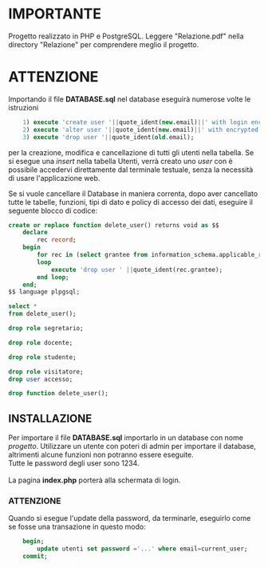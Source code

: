 # IMPORTANTE
Progetto realizzato in PHP e PostgreSQL. Leggere "Relazione.pdf" nella directory "Relazione" per comprendere meglio il progetto.

# ATTENZIONE

Importando il file **DATABASE.sql** nel database eseguirà numerose volte le istruzioni
```sql
    1) execute 'create user '||quote_ident(new.email)||' with login encrypted password '||quote_literal(new.password);
    2) execute 'alter user '||quote_ident(new.email)||' with encrypted password '||quote_literal(new.password);
    3) execute 'drop user '||quote_ident(old.email);
```
per la creazione, modifica e cancellazione di tutti gli utenti nella tabella.
Se si esegue una *insert* nella tabella Utenti, verrà creato uno *user* con è possibile accedervi direttamente dal terminale testuale, senza la necessità di usare l'applicazione web.

Se si vuole cancellare il Database in maniera correnta, dopo aver cancellato tutte le tabelle, funzioni, tipi di dato e policy di accesso dei dati, eseguire il seguente blocco di codice:
```sql
create or replace function delete_user() returns void as $$
    declare
        rec record;
    begin
        for rec in (select grantee from information_schema.applicable_roles where role_name in ('docente','segretario','studente'))
        loop
            execute 'drop user ' ||quote_ident(rec.grantee);
        end loop;
    end;
$$ language plpgsql;

select *
from delete_user();

drop role segretario;

drop role docente;

drop role studente;

drop role visitatore;
drop user accesso;

drop function delete_user();
```

## INSTALLAZIONE
Per importare il file **DATABASE.sql** importarlo in un database con nome *progetto*. Utilizzare un utente con poteri di admin per importare il database, altrimenti alcune funzioni non potranno essere eseguite.<br>
Tutte le password degli user sono 1234.
<br><br>
La pagina **index.php** porterà alla schermata di login.

### ATTENZIONE
Quando si esegue l'update della password, da terminarle, eseguirlo come se fosse una transazione in questo modo:
```sql
    begin;
        update utenti set password ='...' where email=current_user; 
    commit;
```
